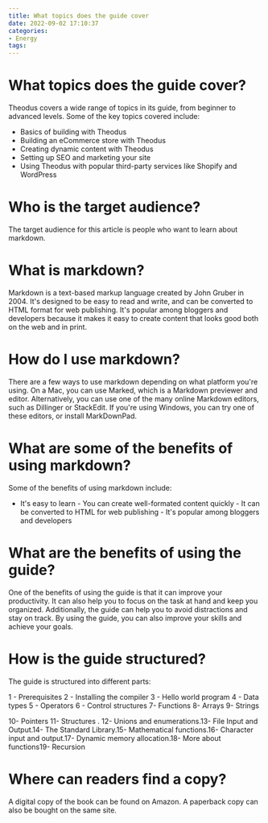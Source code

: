 ```yaml
---
title: What topics does the guide cover
date: 2022-09-02 17:10:37
categories:
- Energy
tags:
---
```



#  What topics does the guide cover?

Theodus covers a wide range of topics in its guide, from beginner to advanced levels. Some of the key topics covered include:

- Basics of building with Theodus
- Building an eCommerce store with Theodus
- Creating dynamic content with Theodus
- Setting up SEO and marketing your site
- Using Theodus with popular third-party services like Shopify and WordPress

#  Who is the target audience?
 


The target audience for this article is people who want to learn about markdown.

# What is markdown? 


Markdown is a text-based markup language created by John Gruber in 2004. It's designed to be easy to read and write, and can be converted to HTML format for web publishing. It's popular among bloggers and developers because it makes it easy to create content that looks good both on the web and in print.

# How do I use markdown? 


There are a few ways to use markdown depending on what platform you're using. On a Mac, you can use Marked, which is a Markdown previewer and editor. Alternatively, you can use one of the many online Markdown editors, such as Dillinger or StackEdit. If you're using Windows, you can try one of these editors, or install MarkDownPad.

# What are some of the benefits of using markdown? 

Some of the benefits of using markdown include: 
- It's easy to learn - You can create well-formated content quickly - It can be converted to HTML for web publishing - It's popular among bloggers and developers

#  What are the benefits of using the guide?

One of the benefits of using the guide is that it can improve your productivity. It can also help you to focus on the task at hand and keep you organized. Additionally, the guide can help you to avoid distractions and stay on track. By using the guide, you can also improve your skills and achieve your goals.

#  How is the guide structured?

The guide is structured into different parts:

1 - Prerequisites
2 - Installing the compiler
3 - Hello world program
4 - Data types
5 - Operators
6 - Control structures 
7- Functions 
8- Arrays 
9- Strings 

 10- Pointers 
11- Structures .
12- Unions   and enumerations.13- File Input and Output.14- The Standard Library.15- Mathematical functions.16- Character input and output.17- Dynamic memory allocation.18- More about functions19- Recursion

#  Where can readers find a copy?

A digital copy of the book can be found on Amazon. A paperback copy can also be bought on the same site.